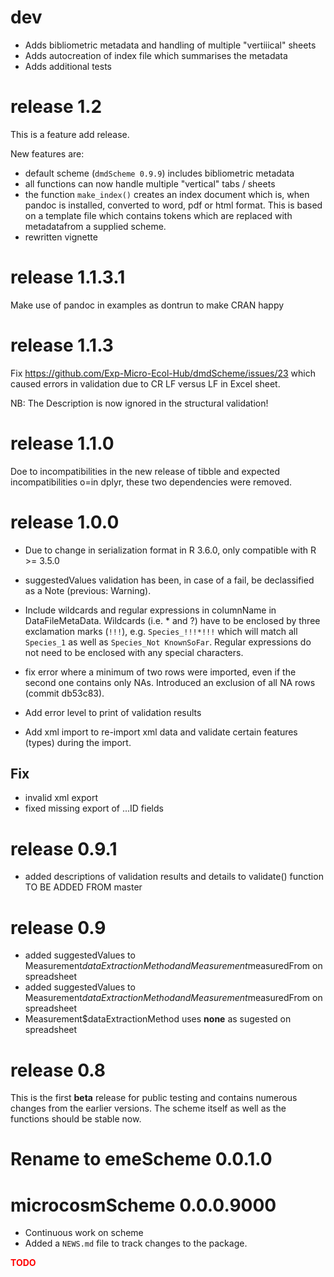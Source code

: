 # dev
- Adds bibliometric metadata and handling of multiple "vertiiical" sheets
- Adds autocreation of index file which summarises the metadata
- Adds additional tests
# release 1.2
This is a feature add release.

New features are:
- default scheme (`dmdScheme 0.9.9`) includes bibliometric metadata
- all functions can now handle multiple "vertical" tabs / sheets
- the function `make_index()` creates an index document which is, when pandoc is installed, converted to word, pdf or html format. This is based on a template file which contains tokens which are replaced with metadatafrom a supplied scheme.
- rewritten vignette

# release 1.1.3.1
Make use of pandoc in examples as dontrun to make CRAN happy

# release 1.1.3

Fix https://github.com/Exp-Micro-Ecol-Hub/dmdScheme/issues/23 which caused errors in validation due to CR LF versus LF in Excel sheet.

NB: The Description is now ignored in the structural validation!

# release 1.1.0

Doe to incompatibilities in the new release of tibble and expected incompatibilities o=in dplyr, these two dependencies were removed.

# release 1.0.0

* Due to change in serialization format in R 3.6.0, only compatible with R >= 3.5.0 

* suggestedValues validation has been, in case of a fail, be declassified as a Note (previous: Warning).
* Include wildcards and regular expressions in columnName in DataFileMetaData. Wildcards (i.e. * and ?) have to be enclosed by three exclamation marks (`!!!`), e.g. `Species_!!!*!!!` which will match all `Species_1` as well as `Species_Not KnownSoFar`. Regular expressions do not need to be enclosed with any special characters.
* fix error where a minimum of two rows were imported, even if the second one contains only NAs. Introduced an exclusion of all NA rows (commit db53c83).
* Add error level to print of validation results
* Add xml import to re-import xml data and validate certain features (types) during the import.

## Fix
* invalid xml export
* fixed missing export of ...ID fields


# release 0.9.1

* added descriptions of validation results and details to validate() function
TO BE ADDED FROM master

# release 0.9
* added suggestedValues to Measurement$dataExtractionMethod and Measurement$measuredFrom on spreadsheet
* added suggestedValues to Measurement$dataExtractionMethod and Measurement$measuredFrom on spreadsheet
* Measurement$dataExtractionMethod uses **none** as sugested on spreadsheet

# release 0.8
This is the first **beta** release for public testing and contains numerous changes from the earlier versions.
The scheme itself as well as the functions should be stable now.

# Rename to emeScheme 0.0.1.0

# microcosmScheme 0.0.0.9000

* Continuous work on scheme
* Added a `NEWS.md` file to track changes to the package.



**<span style="color:red">TODO</span>**
